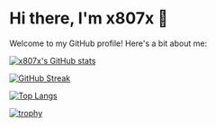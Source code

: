 # Hi there, I'm x807x 👋

Welcome to my GitHub profile! Here's a bit about me:

[![x807x's GitHub stats](https://github-readme-stats.vercel.app/api?username=x807x&show_icons=true&theme=gruvbox)](https://github.com/anuraghazra/github-readme-stats)

[![GitHub Streak](https://github-readme-streak-stats.herokuapp.com?user=x807x&theme=gruvbox&border_radius=5)](https://git.io/streak-stats)

[![Top Langs](https://github-readme-stats.vercel.app/api/top-langs/?username=x807x&theme=gruvbox&size_weight=0.3&count_weight=0.7&layout=compact)](https://github.com/anuraghazra/github-readme-stats)

[![trophy](https://github-profile-trophy.vercel.app/?username=x807x&theme=gruvbox&column=3&row=3)](https://github.com/ryo-ma/github-profile-trophy)
